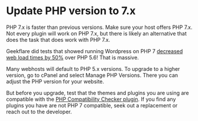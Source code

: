 # Update PHP version to 7.x

PHP 7.x is faster than previous versions. Make sure your host offers PHP 7.x. Not every plugin will work on PHP 7.x, but there is likely an alternative that does the task that does work with PHP 7.x.

Geekflare did tests that showed running Wordpress on PHP 7 [decreased web load times by 50%](https://geekflare.com/wordpress-php-fpm7/) over PHP 5.6! That is massive.

Many webhosts will default to PHP 5.x versions. To upgrade to a higher version, go to cPanel and select Manage PHP Versions. There you can adjust the PHP version for your website.

But before you upgrade, test that the themes and plugins you are using are compatible with the [PHP Compatibility Checker plugin](https://wordpress.org/plugins/php-compatibility-checker/). If you find any plugins you have are not PHP 7 compatible, seek out a replacement or reach out to the developer.